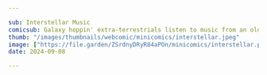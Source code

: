 ```yaml
---

sub: Interstellar Music
comicsub: Galaxy hoppin' extra-terrestrials listen to music from an old probe.
thumb: "/images/thumbnails/webcomic/minicomics/interstellar.jpeg"
image: ["https://file.garden/ZSrdnyDRyR84aPOn/minicomics/interstellar.png"]
date: 2024-09-08

---
```

